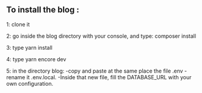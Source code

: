 To install the blog :
-

1: clone it

2: go inside the blog directory with your console, and type:
composer install

3: type yarn install

4: type yarn encore dev

5: in the directory blog:
    -copy and paste at the same place the file .env
    -rename it .env.local.
    -Inside that new file, fill the DATABASE_URL with your own configuration.
